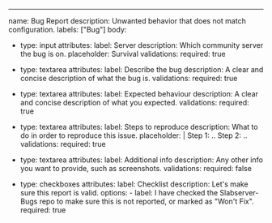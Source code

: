 ---
name: Bug Report
description: Unwanted behavior that does not match configuration.
labels: ["Bug"]
body:
  - type: input
    attributes:
      label: Server
      description: Which community server the bug is on.
      placeholder: Survival
    validations:
      required: true

  - type: textarea
    attributes:
      label: Describe the bug
      description: A clear and concise description of what the bug is.
    validations:
      required: true

  - type: textarea
    attributes:
      label: Expected behaviour
      description: A clear and concise description of what you expected.
    validations:
      required: true

  - type: textarea
    attributes:
      label: Steps to reproduce
      description: What to do in order to reproduce this issue.
      placeholder: |
        Step 1: ..
        Step 2: ..
    validations:
      required: true

  - type: textarea
    attributes:
      label: Additional info
      description: Any other info you want to provide, such as screenshots.
    validations:
      required: false
  - type: checkboxes
    attributes:
      label: Checklist
      description: Let's make sure this report is valid.
      options:
        - label: I have checked the Slabserver-Bugs repo to make sure this is not reported, or marked as "Won't Fix".
          required: true
